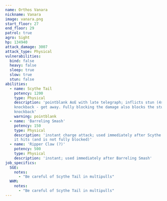 ```yaml
---
name: Orthos Vanara
nickname: Vanara
image: vanara.png
start_floor: 27
end_floor: 29
patrol: true
agro: Sight
hp: 134940
attack_damage: 3007
attack_type: Physical
vulnerabilities:
  bind: false
  heavy: false
  sleep: true
  slow: true
  stun: false
abilities:
  - name: Scythe Tail
    potency: 1200
    type: Physical
    description: 'pointblank AoE with late telegraph; inflicts stun (4s) and
    knockback - get away. Fully blocking the damage also blocks the stun and
    knockback'
    warning: pointblank
  - name: 'Barreling Smash'
    potency: 150
    type: Physical
    description: 'instant charge attack; used immediately after Scythe Tail if
    it hits (and is not fully blocked)'
  - name: 'Ripper Claw (?)'
    potency: 500
    type: Physical
    description: 'instant; used immediately after Barreling Smash'
job_specifics:
  SGE:
    notes:
      - "Be careful of Scythe Tail in multipulls"
  WHM:
    notes:
      - "Be careful of Scythe Tail in multipulls"
---
```

